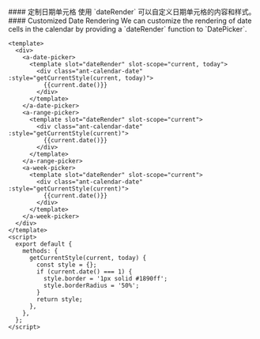<cn>
#### 定制日期单元格
使用 `dateRender` 可以自定义日期单元格的内容和样式。
</cn>

<us>
#### Customized Date Rendering
We can customize the rendering of date cells in the calendar by providing a `dateRender` function to `DatePicker`.
</us>

```tpl
<template>
  <div>
    <a-date-picker>
      <template slot="dateRender" slot-scope="current, today">
        <div class="ant-calendar-date" :style="getCurrentStyle(current, today)">
          {{current.date()}}
        </div>
      </template>
    </a-date-picker>
    <a-range-picker>
      <template slot="dateRender" slot-scope="current">
        <div class="ant-calendar-date" :style="getCurrentStyle(current)">
          {{current.date()}}
        </div>
      </template>
    </a-range-picker>
    <a-week-picker>
      <template slot="dateRender" slot-scope="current">
        <div class="ant-calendar-date" :style="getCurrentStyle(current)">
          {{current.date()}}
        </div>
      </template>
    </a-week-picker>
  </div>
</template>
<script>
  export default {
    methods: {
      getCurrentStyle(current, today) {
        const style = {};
        if (current.date() === 1) {
          style.border = '1px solid #1890ff';
          style.borderRadius = '50%';
        }
        return style;
      },
    },
  };
</script>
```
